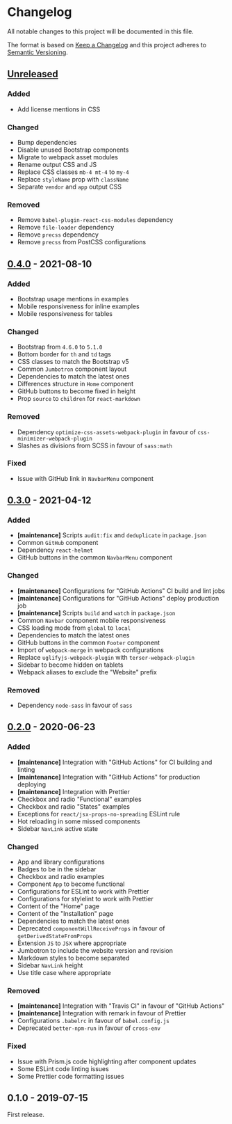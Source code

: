 # Changelog

All notable changes to this project will be documented in this file.

The format is based on [Keep a Changelog](http://keepachangelog.com/en/1.0.0/)
and this project adheres to [Semantic Versioning](http://semver.org/spec/v2.0.0.html).

## [Unreleased][]

### Added

- Add license mentions in CSS

### Changed

- Bump dependencies
- Disable unused Bootstrap components
- Migrate to webpack asset modules
- Rename output CSS and JS
- Replace CSS classes `mb-4 mt-4` to `my-4`
- Replace `styleName` prop with `className`
- Separate `vendor` and `app` output CSS

### Removed

- Remove `babel-plugin-react-css-modules` dependency
- Remove `file-loader` dependency
- Remove `precss` dependency
- Remove `precss` from PostCSS configurations

## [0.4.0][] - 2021-08-10

### Added

- Bootstrap usage mentions in examples
- Mobile responsiveness for inline examples
- Mobile responsiveness for tables

### Changed

- Bootstrap from `4.6.0` to `5.1.0`
- Bottom border for `th` and `td` tags
- CSS classes to match the Bootstrap v5
- Common `Jumbotron` component layout
- Dependencies to match the latest ones
- Differences structure in `Home` component
- GitHub buttons to become fixed in height
- Prop `source` to `children` for `react-markdown`

### Removed

- Dependency `optimize-css-assets-webpack-plugin` in favour of `css-minimizer-webpack-plugin`
- Slashes as divisions from SCSS in favour of `sass:math`

### Fixed

- Issue with GitHub link in `NavbarMenu` component

## [0.3.0][] - 2021-04-12

### Added

- **[maintenance]** Scripts `audit:fix` and `deduplicate` in `package.json`
- Common `GitHub` component
- Dependency `react-helmet`
- GitHub buttons in the common `NavbarMenu` component

### Changed

- **[maintenance]** Configurations for "GitHub Actions" CI build and lint jobs
- **[maintenance]** Configurations for "GitHub Actions" deploy production job
- **[maintenance]** Scripts `build` and `watch` in `package.json`
- Common `Navbar` component mobile responsiveness
- CSS loading mode from `global` to `local`
- Dependencies to match the latest ones
- GitHub buttons in the common `Footer` component
- Import of `webpack-merge` in webpack configurations
- Replace `uglifyjs-webpack-plugin` with `terser-webpack-plugin`
- Sidebar to become hidden on tablets
- Webpack aliases to exclude the "Website" prefix

### Removed

- Dependency `node-sass` in favour of `sass`

## [0.2.0][] - 2020-06-23

### Added

- **[maintenance]** Integration with "GitHub Actions" for CI building and linting
- **[maintenance]** Integration with "GitHub Actions" for production deploying
- **[maintenance]** Integration with Prettier
- Checkbox and radio "Functional" examples
- Checkbox and radio "States" examples
- Exceptions for `react/jsx-props-no-spreading` ESLint rule
- Hot reloading in some missed components
- Sidebar `NavLink` active state

### Changed

- App and library configurations
- Badges to be in the sidebar
- Checkbox and radio examples
- Component `App` to become functional
- Configurations for ESLint to work with Prettier
- Configurations for stylelint to work with Prettier
- Content of the "Home" page
- Content of the "Installation" page
- Dependencies to match the latest ones
- Deprecated `componentWillReceiveProps` in favour of `getDerivedStateFromProps`
- Extension `JS` to `JSX` where appropriate
- Jumbotron to include the website version and revision
- Markdown styles to become separated
- Sidebar `NavLink` height
- Use title case where appropriate

### Removed

- **[maintenance]** Integration with "Travis CI" in favour of "GitHub Actions"
- **[maintenance]** Integration with remark in favour of Prettier
- Configurations `.babelrc` in favour of `babel.config.js`
- Deprecated `better-npm-run` in favour of `cross-env`

### Fixed

- Issue with Prism.js code highlighting after component updates
- Some ESLint code linting issues
- Some Prettier code formatting issues

## 0.1.0 - 2019-07-15

First release.

[unreleased]: https://github.com/victorpopkov/react-ui-icheck-website/compare/v0.4.0...HEAD
[0.4.0]: https://github.com/victorpopkov/react-ui-icheck-website/compare/v0.3.0...v0.4.0
[0.3.0]: https://github.com/victorpopkov/react-ui-icheck-website/compare/v0.2.0...v0.3.0
[0.2.0]: https://github.com/victorpopkov/react-ui-icheck-website/compare/v0.1.0...v0.2.0
